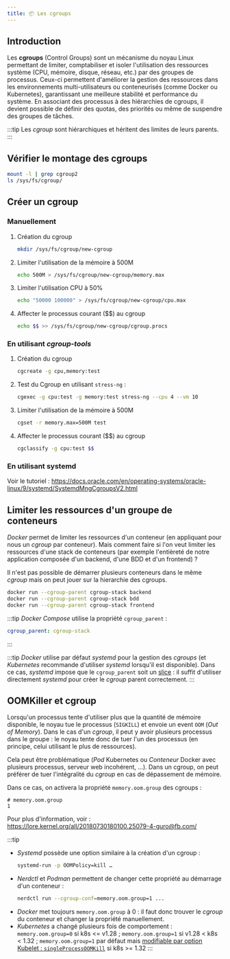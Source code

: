 ```yaml
---
title: 📦 Les cgroups
---
```


## Introduction

Les **cgroups** (Control Groups) sont un mécanisme du noyau Linux permettant de limiter, comptabiliser et isoler l'utilisation des ressources système (CPU, mémoire, disque, réseau, etc.) par des groupes de processus. Ceux-ci permettent d'améliorer la gestion des ressources dans les environnements multi-utilisateurs ou conteneurisés (comme Docker ou Kubernetes), garantissant une meilleure stabilité et performance du système. En associant des processus à des hiérarchies de cgroups, il devient possible de définir des quotas, des priorités ou même de suspendre des groupes de tâches.

:::tip
Les _cgroup_ sont hiérarchiques et héritent des limites de leurs parents.
:::

## Vérifier le montage des cgroups

```bash
mount -l | grep cgroup2
ls /sys/fs/cgroup/
```

## Créer un cgroup

### Manuellement

1. Création du cgroup
    ```bash
    mkdir /sys/fs/cgroup/new-cgroup
    ```
2. Limiter l'utilisation de la mémoire à 500M
    ```bash
    echo 500M > /sys/fs/cgroup/new-cgroup/memory.max
    ```
3. Limiter l'utilisation CPU à 50%
    ```bash
    echo "50000 100000" > /sys/fs/cgroup/new-cgroup/cpu.max
    ```
4. Affecter le processus courant ($$) au cgroup
    ```bash
    echo $$ >> /sys/fs/cgroup/new-cgroup/cgroup.procs
    ```

### En utilisant _cgroup-tools_

1. Création du cgroup
    ```bash
    cgcreate -g cpu,memory:test
    ```
2. Test du Cgroup en utilisant `stress-ng` :
    ```bash
    cgexec -g cpu:test -g memory:test stress-ng --cpu 4 --vm 10
    ```
3. Limiter l'utilisation de la mémoire à 500M
    ```bash
    cgset -r memory.max=500M test
    ```
4. Affecter le processus courant ($$) au cgroup
    ```bash
    cgclassify -g cpu:test $$
    ```

### En utilisant systemd

Voir le tutoriel : <https://docs.oracle.com/en/operating-systems/oracle-linux/9/systemd/SystemdMngCgroupsV2.html>

## Limiter les ressources d'un groupe de conteneurs

_Docker_ permet de limiter les ressources d'un conteneur (en appliquant pour nous un _cgroup_ par conteneur). Mais comment faire si l'on veut limiter les ressources d'une stack de conteneurs (par exemple l'entièreté de notre application composée d'un backend, d'une BDD et d'un frontend) ?

Il n'est pas possible de démarrer plusieurs conteneurs dans le même _cgroup_ mais on peut jouer sur la hierarchie des cgroups.

```sh
docker run --cgroup-parent cgroup-stack backend
docker run --cgroup-parent cgroup-stack bdd
docker run --cgroup-parent cgroup-stack frontend
```

:::tip
_Docker Compose_ utilise la propriété `cgroup_parent` :

```yaml
cgroup_parent: cgroup-stack
```
:::

:::tip
_Docker_ utilise par défaut _systemd_ pour la gestion des _cgroups_ (et _Kubernetes_ recommande d'utiliser _systemd_ lorsqu'il est disponible).
Dans ce cas, _systemd_ impose que le `cgroup_parent` soit un [slice](https://www.man7.org/linux/man-pages/man5/systemd.slice.5.html) : il suffit d'utiliser directement _systemd_ pour créer le _cgroup_ parent correctement.
:::

## OOMKiller et cgroup

Lorsqu'un processus tente d'utiliser plus que la quantité de mémoire disponible, le noyau tue le processus (`SIGKILL`) et envoie un event `OOM` (_Out of Memory_). Dans le cas d'un _cgroup_, il peut y avoir plusieurs processus dans le groupe : le noyau tente donc de tuer l'un des processus (en principe, celui utilisant le plus de ressources).

Cela peut être problématique (_Pod_ Kubernetes ou _Conteneur_ Docker avec plusieurs processus, serveur web incohérent, …). Dans un cgroup, on peut préférer de tuer l'intégralité du _cgroup_ en cas de dépassement de mémoire.

Dans ce cas, on activera la propriété `memory.oom.group` des cgroups :

```
# memory.oom.group
1
```

Pour plus d'information, voir : <https://lore.kernel.org/all/20180730180100.25079-4-guro@fb.com/>

:::tip
- _Systemd_ possède une option similaire à la création d'un cgroup :
    ```bash
    systemd-run -p OOMPolicy=kill …
    ```
- _Nerdctl_ et _Podman_ permettent de changer cette propriété au démarrage d'un conteneur :
    ```bash
    nerdctl run --cgroup-conf=memory.oom.group=1 ...
    ```
- _Docker_ met toujours `memory.oom.group` à 0 : il faut donc trouver le _cgroup_ du conteneur et changer la propriété manuellement.
- _Kubernetes_ a changé plusieurs fois de comportement : `memory.oom.group=0` si k8s <= v1.28 ; `memory.oom.group=1` si v1.28 < k8s < 1.32 ; `memory.oom.group=1` par défaut mais [modifiable par option Kubelet : `singleProcessOOMKill`](https://github.com/kubernetes/kubernetes/blob/master/CHANGELOG/CHANGELOG-1.32.md) si k8s >= 1.32
:::

